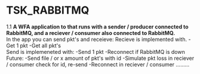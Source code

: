 # TSK_RABBITMQ
1.1
<b>A WFA application to that runs with a sender / producer connected to RabbitMQ, and a reciever / consumer also connected to RabbitMQ.</b>
</br>
In the app you can send pkt's and receieve:
Recieve is implemented with.
-Get 1 pkt
-Get all pkt's
</br>
Send is implemeneted with:
-Send 1 pkt
-Reconnect if RabbitMQ is down
</br>
Future:
-Send file / or x amount of pkt's with id
-Simulate pkt loss in reciever / consumer check for id, re-send
-Reconnect in reciever / consumer
.........

